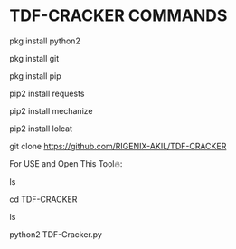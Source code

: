 # TDF-CRACKER COMMANDS
pkg install python2


pkg install git


pkg install pip



pip2 install requests


pip2 install mechanize


pip2 install lolcat


git clone https://github.com/RIGENIX-AKIL/TDF-CRACKER


For USE and Open This Tool🔥:

ls


cd TDF-CRACKER


ls


python2 TDF-Cracker.py
